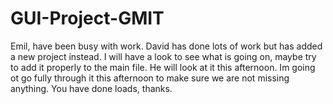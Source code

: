 # GUI-Project-GMIT
Emil, have been busy with work. David has done lots of work but has added a new project instead. I will have a look to see what is going on, maybe try to add it properly to the main file. He will look at it this afternoon. Im going ot go fully through it this afternoon to make sure we are not missing anything.  You have done loads, thanks. 

